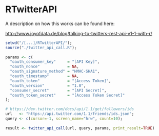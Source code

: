 RTwitterAPI
===========

A description on how this works can be found here:

http://www.joyofdata.de/blog/talking-to-twitters-rest-api-v1-1-with-r/

```R
setwd("/[...]/RTwitterAPI/");
source("./twitter_api_call.R");
 
params <- c(
  "oauth_consumer_key"     = "[API Key]",
  "oauth_nonce"            = NA,
  "oauth_signature_method" = "HMAC-SHA1",
  "oauth_timestamp"        = NA,
  "oauth_token"            = "[Access Token]",
  "oauth_version"          = "1.0",
  "consumer_secret"        = "[API Secret]",
  "oauth_token_secret"     = "[Access Token Secret]"
);

# https://dev.twitter.com/docs/api/1.1/get/followers/ids
url   <- "https://api.twitter.com/1.1/friends/ids.json";
query <- c(cursor=-1, screen_name="hrw", count=10);
 
result <- twitter_api_call(url, query, params, print_result=TRUE)
```
